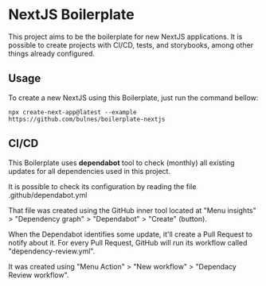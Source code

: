 # NextJS Boilerplate

This project aims to be the boilerplate for new NextJS applications. It is possible to create projects with CI/CD, tests, and storybooks, among other things already configured.

## Usage

To create a new NextJS using this Boilerplate, just run the command bellow:

```
npx create-next-app@latest --example https://github.com/bulnes/boilerplate-nextjs
```

## CI/CD

This Boilerplate uses **dependabot** tool to check (monthly) all existing updates for all dependencies used in this project.

It is possible to check its configuration by reading the file .github/dependabot.yml

That file was created using the GitHub inner tool located at "Menu insights" > "Dependency graph" > "Dependabot" > "Create" (button).

When the Dependabot identifies some update, it'll create a Pull Request to notify about it. For every Pull Request, GitHub will run its workflow called "dependency-review.yml".

It was created using "Menu Action" > "New workflow" > "Dependacy Review workflow".
